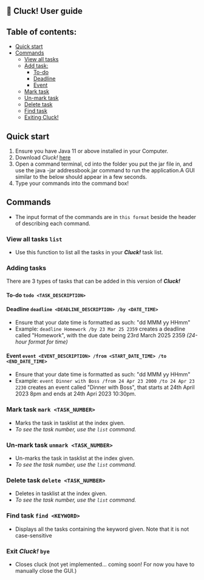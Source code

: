 ## :chicken: Cluck! User guide

## Table of contents:
- [Quick start](#quick-start)
- [Commands](#commands)
  - [View all tasks](#view-all-tasks-list)
  - [Add task:](#adding-tasks)
    - [To-do](#to-do-todo-taskdescription)
    - [Deadline](#deadline-deadline-deadlinedescription-by-datetime)
    - [Event](#event-event-eventdescription-from-startdatetime-to-enddatetime)
  - [Mark task](#mark-task-as-complete-mark-tasknumber)
  - [Un-mark task](#un-mark-task-as-complete-unmark-tasknumber)
  - [Delete task](#delete-task-delete-tasknumber)
  - [Find task](#find-tasks-find-keyword)
  - [Exiting Cluck!](#exit-cluck-bye)

## Quick start
1. Ensure you have Java 11 or above installed in your Computer.
2. Download _Cluck!_ [here](https://github.com/ChickenChiang/ip/)
3. Open a command terminal, cd into the folder you put the jar file in, and use the java -jar addressbook.jar command to run the application.A GUI similar to the below should appear in a few seconds.
4. Type your commands into the command box!

## Commands
- The input format of the commands are in `this format` beside the header of describing each command.
### View all tasks `list`
- Use this function to list all the tasks in your **_Cluck!_** task list.
### Adding tasks
There are 3 types of tasks that can be added in this version of **_Cluck!_**
#### To-do `todo <TASK_DESCRIPTION>`
#### Deadline  `deadline <DEADLINE_DESCRIPTION> /by <DATE_TIME>`
- Ensure that your date time is formatted as such: "dd MMM yy HHmm"
- Example: `deadline Homework /by 23 Mar 25 2359` creates a deadline called "Homework", with the due date being 23rd March 2025 2359 _(24-hour format for time)_
#### Event `event <EVENT_DESCRIPTION> /from <START_DATE_TIME> /to <END_DATE_TIME>`
- Ensure that your date time is formatted as such: "dd MMM yy HHmm"
- Example: `event Dinner with Boss /from 24 Apr 23 2000 /to 24 Apr 23 2230` creates an event called "Dinner with Boss", that starts at 24th April 2023 8pm and ends at 24th Apri 2023 10:30pm.
### Mark task `mark <TASK_NUMBER>`
- Marks the task in tasklist at the index given. 
- _To see the task number, use the `list` command._
### Un-mark task `unmark <TASK_NUMBER>`
- Un-marks the task in tasklist at the index given.
- _To see the task number, use the `list` command._
### Delete task `delete <TASK_NUMBER>`
- Deletes in tasklist at the index given. 
- _To see the task number, use the `list` command._
### Find task `find <KEYWORD>`
- Displays all the tasks containing the keyword given. Note that it is not case-sensitive
### Exit **_Cluck!_** `bye`
- Closes cluck (not yet implemented... coming soon! For now you have to manually close the GUI.)
